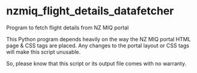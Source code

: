 # nzmiq_flight_details_datafetcher
Program to fetch flight details from NZ MIQ portal

This Python program depends heavily on the way the NZ MIQ portal HTML page & CSS tags are placed. Any changes to the portal layout or CSS tags will make this script unusable.

So, please know that this script or its output file comes with no warranty.
